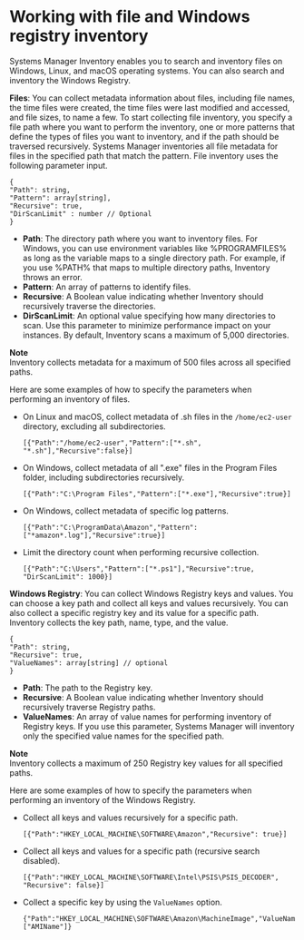 # Working with file and Windows registry inventory<a name="sysman-inventory-file-and-registry"></a>

Systems Manager Inventory enables you to search and inventory files on Windows, Linux, and macOS operating systems\. You can also search and inventory the Windows Registry\.

**Files**: You can collect metadata information about files, including file names, the time files were created, the time files were last modified and accessed, and file sizes, to name a few\. To start collecting file inventory, you specify a file path where you want to perform the inventory, one or more patterns that define the types of files you want to inventory, and if the path should be traversed recursively\. Systems Manager inventories all file metadata for files in the specified path that match the pattern\. File inventory uses the following parameter input\.

```
{
"Path": string,
"Pattern": array[string],
"Recursive": true,
"DirScanLimit" : number // Optional
}
```
+ **Path**: The directory path where you want to inventory files\. For Windows, you can use environment variables like %PROGRAMFILES% as long as the variable maps to a single directory path\. For example, if you use %PATH% that maps to multiple directory paths, Inventory throws an error\. 
+ **Pattern**: An array of patterns to identify files\.
+ **Recursive**: A Boolean value indicating whether Inventory should recursively traverse the directories\.
+ **DirScanLimit**: An optional value specifying how many directories to scan\. Use this parameter to minimize performance impact on your instances\. By default, Inventory scans a maximum of 5,000 directories\.

**Note**  
Inventory collects metadata for a maximum of 500 files across all specified paths\.

Here are some examples of how to specify the parameters when performing an inventory of files\.
+ On Linux and macOS, collect metadata of \.sh files in the `/home/ec2-user` directory, excluding all subdirectories\.

  ```
  [{"Path":"/home/ec2-user","Pattern":["*.sh", "*.sh"],"Recursive":false}]
  ```
+ On Windows, collect metadata of all "\.exe" files in the Program Files folder, including subdirectories recursively\.

  ```
  [{"Path":"C:\Program Files","Pattern":["*.exe"],"Recursive":true}]
  ```
+ On Windows, collect metadata of specific log patterns\.

  ```
  [{"Path":"C:\ProgramData\Amazon","Pattern":["*amazon*.log"],"Recursive":true}]
  ```
+ Limit the directory count when performing recursive collection\.

  ```
  [{"Path":"C:\Users","Pattern":["*.ps1"],"Recursive":true, "DirScanLimit": 1000}]
  ```

**Windows Registry**: You can collect Windows Registry keys and values\. You can choose a key path and collect all keys and values recursively\. You can also collect a specific registry key and its value for a specific path\. Inventory collects the key path, name, type, and the value\.

```
{
"Path": string, 
"Recursive": true,
"ValueNames": array[string] // optional
}
```
+ **Path**: The path to the Registry key\.
+ **Recursive**: A Boolean value indicating whether Inventory should recursively traverse Registry paths\.
+ **ValueNames**: An array of value names for performing inventory of Registry keys\. If you use this parameter, Systems Manager will inventory only the specified value names for the specified path\.

**Note**  
Inventory collects a maximum of 250 Registry key values for all specified paths\.

Here are some examples of how to specify the parameters when performing an inventory of the Windows Registry\.
+ Collect all keys and values recursively for a specific path\.

  ```
  [{"Path":"HKEY_LOCAL_MACHINE\SOFTWARE\Amazon","Recursive": true}]
  ```
+ Collect all keys and values for a specific path \(recursive search disabled\)\.

  ```
  [{"Path":"HKEY_LOCAL_MACHINE\SOFTWARE\Intel\PSIS\PSIS_DECODER", "Recursive": false}]
  ```
+ Collect a specific key by using the `ValueNames` option\.

  ```
  {"Path":"HKEY_LOCAL_MACHINE\SOFTWARE\Amazon\MachineImage","ValueNames":["AMIName"]}
  ```
